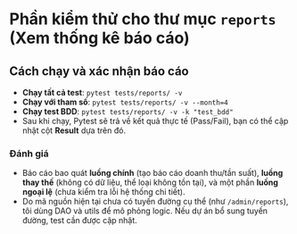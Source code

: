 # Phần kiểm thử cho thư mục `reports` (Xem thống kê báo cáo)

## Cách chạy và xác nhận báo cáo

- **Chạy tất cả test**: `pytest tests/reports/ -v`
- **Chạy với tham số**: `pytest tests/reports/ -v --month=4`
- **Chạy test BDD**: `pytest tests/reports/ -v -k "test_bdd"`
- Sau khi chạy, Pytest sẽ trả về kết quả thực tế (Pass/Fail), bạn có thể cập nhật cột **Result** dựa trên đó.

### Đánh giá

- Báo cáo bao quát **luồng chính** (tạo báo cáo doanh thu/tần suất), **luồng thay thế** (không có dữ liệu, thể loại không tồn tại), và một phần **luồng ngoại lệ** (chưa kiểm tra lỗi hệ thống chi tiết).
- Do mã nguồn hiện tại chưa có tuyến đường cụ thể (như `/admin/reports`), tôi dùng DAO và utils để mô phỏng logic. Nếu dự án bổ sung tuyến đường, test cần được cập nhật.
